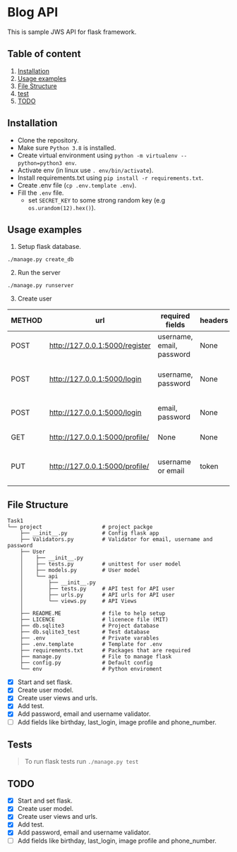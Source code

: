 # Blog API

This is sample JWS API for flask framework.

## Table of content

1. [Installation](#installation)
2. [Usage examples](#usage-examples)
3. [File Structure](#file-structure)
4. [test](#test)
5. [TODO](#todo)

<a name="installation"></a>

## Installation

- Clone the repository.
- Make sure `Python 3.8` is installed.
- Create virtual environment using `python -m virtualenv --python=python3 env`.
- Activate env (in linux use `. env/bin/activate`).
- Install requirements.txt using `pip install -r requirements.txt`.
- Create .env file (`cp .env.template .env`).
- Fill the `.env` file.
    - set `SECRET_KEY` to some strong random key (e.g `os.urandom(12).hex()`).

<a name="usage-examples"></a>

## Usage examples

1. Setup flask database.

`./manage.py create_db`

2. Run the server

`./manage.py runserver`

3. Create user

|METHOD|             url                 | required fields|headers|description|
  |------|---------------------------------|----------------| --- |---| 
| POST | http://127.0.0.1:5000/register  | username, email, password| None|Create user| 
| POST | http://127.0.0.1:5000/login     | username, password| None |Login via username and password|
| POST | http://127.0.0.1:5000/login     | email, password| None| Login via email and password|
| GET  | http://127.0.0.1:5000/profile/<user-id> | None | None| Get user info |
| PUT  | http://127.0.0.1:5000/profile/ | username or email | token|Edit my profile (auth token required) |

<a name="file-sturcture"></a>

## File Structure

```
Task1
└── project                   # project packge
    ├── __init__.py           # Config flask app 
    ├── Validators.py         # Validator for email, username and password
    ├── User
    │    ├── __init__.py
    │    ├── tests.py         # unittest for user model
    │    ├── models.py        # User model
    │    └── api
    │        ├── __init__.py  
    │        ├── tests.py     # API test for API user
    │        ├── urls.py      # API urls for API user
    │        └── views.py     # API Views
    │
    ├── README.ME             # file to help setup
    ├── LICENCE               # licenece file (MIT)
    ├── db.sqlite3            # Project database
    ├── db.sqlite3_test       # Test database
    ├── .env                  # Private varables 
    ├── .env.template         # Template for .env
    ├── requirements.txt      # Packages that are required
    ├── manage.py             # File to manage flask
    ├── config.py             # Default config 
    └── env                   # Python enviroment
```

- [X] Start and set flask.
- [X] Create user model.
- [X] Create user views and urls.
- [X] Add test.
- [X] Add password, email and username validator.
- [ ] Add fields like birthday, last_login, image profile and phone_number.

<a name="tests"></a>

## Tests
> To run flask tests run `./manage.py test`

<a name="todo"></a>

## TODO

- [X] Start and set flask.
- [X] Create user model.
- [X] Create user views and urls.
- [X] Add test.
- [X] Add password, email and username validator.
- [ ] Add fields like birthday, last_login, image profile and phone_number.
